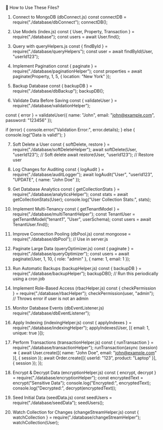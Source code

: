 🚀 How to Use These Files?
1) Connect to MongoDB (dbConnect.js)
const connectDB = require("./database/dbConnect");
connectDB();

2) Use Models (index.js)
const { User, Property, Transaction } = require("./database");
const users = await User.find();

3) Query with queryHelpers.js
const { findById } = require("./database/queryHelpers");
const user = await findById(User, "userId123");

4) Implement Pagination
const { paginate } = require("./database/paginationHelper");
const properties = await paginate(Property, 1, 5, { location: "New York" });

5) Backup Database
const { backupDB } = require("./database/dbBackup");
backupDB();

6) Validate Data Before Saving
const { validateUser } = require("./database/validationHelper");

const { error } = validateUser({ name: "John", email: "john@example.com", password: "123456" });

if (error) {
  console.error("Validation Error:", error.details);
} else {
  console.log("Data is valid!");
}

7) Soft Delete a User
const { softDelete, restore } = require("./database/softDeleteHelper");
await softDelete(User, "userId123"); // Soft delete
await restore(User, "userId123"); // Restore user

8) Log Changes for Auditing
const { logAudit } = require("./database/auditLogger");
await logAudit("User", "userId123", "UPDATE", { name: "John Doe" });

9) Get Database Analytics
const { getCollectionStats } = require("./database/analyticsHelper");
const stats = await getCollectionStats(User);
console.log("User Collection Stats:", stats);

10) Implement Multi-Tenancy
const { getTenantModel } = require("./database/multiTenantHelper");
const TenantUser = getTenantModel("tenant1", "User", userSchema);
const users = await TenantUser.find();

11) Improve Connection Pooling (dbPool.js)
const mongoose = require("./database/dbPool"); // Use in server.js

12) Paginate Large Data (queryOptimizer.js)
const { paginate } = require("./database/queryOptimizer");
const users = await paginate(User, 1, 10, { role: "admin" }, { name: 1, email: 1 });

13) Run Automatic Backups (backupHelper.js)
const { backupDB } = require("./database/backupHelper");
backupDB(); // Run this periodically using a cron job

14) Implement Role-Based Access (rbacHelper.js)
const { checkPermission } = require("./database/rbacHelper");
checkPermission(user, "admin"); // Throws error if user is not an admin

15) Monitor Database Events (dbEventListener.js)
require("./database/dbEventListener");

16) Apply Indexing (indexingHelper.js)
const { applyIndexes } = require("./database/indexingHelper");
applyIndexes(User, [{ email: 1, unique: true }]);

17) Perform Transactions (transactionHelper.js)
const { runTransaction } = require("./database/transactionHelper");
runTransaction(async (session) => {
  await User.create([{ name: "John Doe", email: "john@example.com" }], { session });
  await Order.create([{ userId: "123", product: "Laptop" }], { session });
});

18) Encrypt & Decrypt Data (encryptionHelper.js)
const { encrypt, decrypt } = require("./database/encryptionHelper");
const encryptedText = encrypt("Sensitive Data");
console.log("Encrypted:", encryptedText);
console.log("Decrypted:", decrypt(encryptedText));

19) Seed Initial Data (seedData.js)
const seedUsers = require("./database/seedData");
seedUsers();

20) Watch Collection for Changes (changeStreamHelper.js)
const { watchCollection } = require("./database/changeStreamHelper");
watchCollection(User);